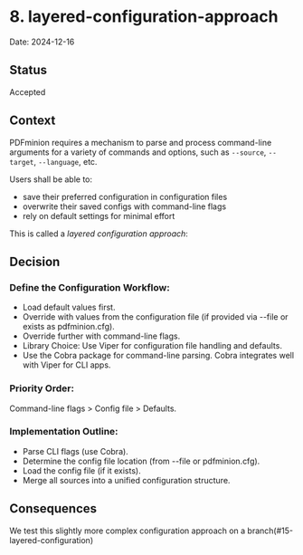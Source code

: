 # 8. layered-configuration-approach

Date: 2024-12-16

## Status

Accepted

## Context

PDFminion requires a mechanism to parse and process command-line arguments for a variety of commands and options, such as `--source`, `--target`, `--language`, etc.

Users shall be able to:

* save their preferred configuration in configuration files
* overwrite their saved configs with command-line flags
* rely on default settings for minimal effort

This is called a _layered configuration approach_:

## Decision


### Define the Configuration Workflow:

* Load default values first.
* Override with values from the configuration file (if provided via --file or exists as pdfminion.cfg).
* Override further with command-line flags.
* Library Choice: Use Viper for configuration file handling and defaults.
* Use the Cobra package for command-line parsing. Cobra integrates well with Viper for CLI apps.

### Priority Order:

Command-line flags > Config file > Defaults.

### Implementation Outline:

* Parse CLI flags (use Cobra).
* Determine the config file location (from --file or pdfminion.cfg).
* Load the config file (if it exists).
* Merge all sources into a unified configuration structure.




## Consequences

We test this slightly more complex configuration approach on a branch(#15-layered-configuration)

 